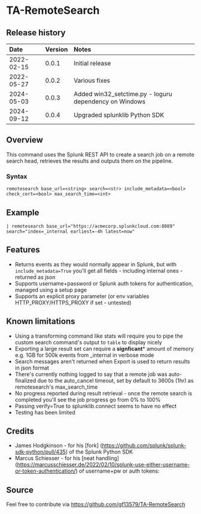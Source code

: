# TA-RemoteSearch

## Release history

| Date       | Version | Notes           |
| :--------- | :------ | :-------------- |
| 2022-02-15 | 0.0.1   | Initial release |
| 2022-05-27 | 0.0.2   | Various fixes |
| 2024-05-03 | 0.0.3   | Added win32_setctime.py - loguru dependency on Windows |
| 2024-09-12 | 0.0.4   | Upgraded splunklib Python SDK |

## Overview

This command uses the Splunk REST API to create a search job on a remote search head, retrieves the results and outputs them on the pipeline.

### Syntax

```
remotesearch base_url=<string> search=<str> include_metadata=<bool> check_cert=<bool> max_search_time=<int>
```

## Example

```
| remotesearch base_url="https://acmecorp.splunkcloud.com:8089" search="index=_internal earliest=-4h latest=now"
```

## Features

* Returns events as they would normally appear in Splunk, but with `include_metadata=True` you'll get all fields - including internal ones - returned as json
* Supports username+password or Splunk auth tokens for authentication, managed using a setup page
* Supports an explicit proxy parameter (or env variables HTTP_PROXY/HTTPS_PROXY if set - untested)

## Known limitations

* Using a transforming command like stats will require you to pipe the custom search command's output to `table` to display nicely
* Exporting a large result set can require a **signficant*** amount of memory e.g. 1GB for 500k events from _internal in verbose mode
* Search messages aren't returned when Export is used to return results in json format
* There's currently nothing logged to say that a remote job was auto-finalized due to the auto_cancel timeout, set by default to 3600s (1hr) as remotesearch's max_search_time
* No progress reported during result retrieval - once the remote search is completed you'll see the job progress go from 0% to 100%
* Passing verify=True to splunklib.connect seems to have no effect
* Testing has been limited

## Credits

* James Hodgkinson - for his [fork] (https://github.com/splunk/splunk-sdk-python/pull/435) of the Splunk Python SDK
* Marcus Schiesser - for his [neat handling] (https://marcusschiesser.de/2022/02/10/splunk-use-either-username-or-token-authentication/) of username+pw or auth tokens: 

## Source

Feel free to contribute via https://github.com/gf13579/TA-RemoteSearch
